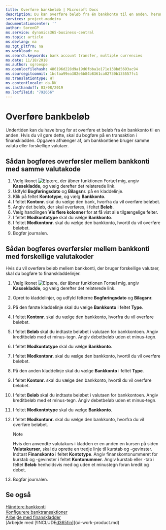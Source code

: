```yaml
---
title: Overføre bankbeløb | Microsoft Docs
description: Du kan overføre beløb fra én bankkonto til en anden, herunder forskellige valutaer, ved at bogføre transaktionen i finanskladden.
services: project-madeira
documentationcenter: ''
author: SorenGP
ms.service: dynamics365-business-central
ms.topic: article
ms.devlang: na
ms.tgt_pltfrm: na
ms.workload: na
ms.search.keywords: bank account transfer, multiple currencies
ms.date: 11/18/2018
ms.author: sgroespe
ms.openlocfilehash: 486196d228d9a19d6fbba1e171e138bd5693ac94
ms.sourcegitcommit: 1bcfaa99ea302e6b84b8361ca02730b135557fc1
ms.translationtype: HT
ms.contentlocale: da-DK
ms.lasthandoff: 03/08/2019
ms.locfileid: "792656"
---
```

# <a name="transfer-bank-funds"></a>Overføre bankbeløb
Undertiden kan du have brug for at overføre et beløb fra én bankkonto til en anden. Hvis du vil gøre dette, skal du bogføre på en transaktion i finanskladden. Opgaven afhænger af, om bankkontiene bruger samme valuta eller forskellige valutaer.

## <a name="to-post-a-transfer-between-bank-accounts-with-the-same-currency-code"></a>Sådan bogføres overførsler mellem bankkonti med samme valutakode
1. Vælg ikonet ![Elpære, der åbner funktionen Fortæl mig](media/ui-search/search_small.png "Fortæl mig, hvad du vil foretage dig"), angiv **Kassekladde**, og vælg derefter det relaterede link.
2. Udfyld **Bogføringsdato** og **Bilagsnr.** på en kladdelinje.
3. Klik på feltet **Kontotype**, og vælg **Bankkonto**.
4. I feltet **Kontonr.** skal du vælge den bank, hvorfra du vil overføre beløbet.
5. Angiv det beløb, der skal overføres, i feltet **Beløb**.
6. Vælg handlingen **Vis flere kolonner** for at få vist alle tilgængelige felter.
7. I feltet **Modkontotype** skal du vælge **Bankkonto**.
8. I feltet **Modkontonr.** skal du vælge den bankkonto, hvortil du vil overføre beløbet.
9. Bogfør journalen.

## <a name="to-post-a-transfer-between-bank-accounts-with-different-currency-codes"></a>Sådan bogføres overførsler mellem bankkonti med forskellige valutakoder
Hvis du vil overføre beløb mellem bankkonti, der bruger forskellige valutaer, skal du bogføre to finanskladdelinjer.

1. Vælg ikonet ![Elpære, der åbner funktionen Fortæl mig](media/ui-search/search_small.png "Fortæl mig, hvad du vil foretage dig"), angiv **Kassekladde**, og vælg derefter det relaterede link.
2. Opret to kladdelinjer, og udfyld felterne **Bogføringsdato** og **Bilagsnr.**
3. På den første kladdelinje skal du vælge **Bankkonto** i feltet **Type**.
4. I feltet **Kontonr.** skal du vælge den bankkonto, hvorfra du vil overføre beløbet.
5. I feltet **Beløb** skal du indtaste beløbet i valutaen for bankkontoen. Angiv kreditbeløb med et minus-tegn. Angiv debetbeløb uden et minus-tegn.
6. I feltet **Modkontotype** skal du vælge **Bankkonto**.
7. I feltet **Modkontonr.** skal du vælge den bankkonto, hvortil du vil overføre beløbet.
8. På den anden kladdelinje skal du vælge **Bankkonto** i feltet **Type**.
9. I feltet **Kontonr.** skal du vælge den bankkonto, hvortil du vil overføre beløbet.
10. I feltet **Beløb** skal du indtaste beløbet i valutaen for bankkontoen. Angiv kreditbeløb med et minus-tegn. Angiv debetbeløb uden et minus-tegn.
11. I feltet **Modkontotype** skal du vælge **Bankkonto**.  
12. I feltet **Modkontonr.** skal du vælge den bankkonto, hvorfra du vil overføre beløbet.

    > [!NOTE]  
    > Hvis den anvendte valutakurs i kladden er en anden en kursen på siden **Valutakurser**, skal du oprette en tredje linje til kurstab og -gevinster. Indtast **Finanskonto** i feltet **Kontotype**. Angiv finanskontonummeret for kurstab og -gevinster i feltet **Kontonummer**. Angiv kurstab eller -tab i feltet **Beløb** henholdsvis med og uden et minustegn foran kredit og debet.
13. Bogfør journalen.

## <a name="see-also"></a>Se også
[Håndtere bankkonti](bank-manage-bank-accounts.md)  
[Konfigurere banktransaktioner](bank-setup-banking.md)  
[Arbejde med finanskladder](ui-work-general-journals.md)  
[Arbejde med [!INCLUDE[d365fin](includes/d365fin_md.md)]](ui-work-product.md)
